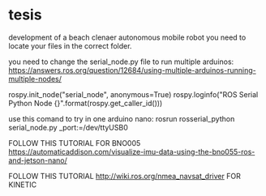 # tesis
development of a beach clenaer autonomous mobile robot
you need to locate your files in the correct folder. 

you need to change the serial_node.py file to run multiple arduinos: 
https://answers.ros.org/question/12684/using-multiple-arduinos-running-multiple-nodes/

rospy.init_node("serial_node", anonymous=True) 
rospy.loginfo("ROS Serial Python Node {}".format(rospy.get_caller_id()))
    



use this comand to try in one arduino nano:
rosrun rosserial_python serial_node.py _port:=/dev/ttyUSB0

FOLLOW THIS TUTORIAL FOR BNO005
https://automaticaddison.com/visualize-imu-data-using-the-bno055-ros-and-jetson-nano/

FOLLOW THIS TUTORIAL http://wiki.ros.org/nmea_navsat_driver
FOR KINETIC
